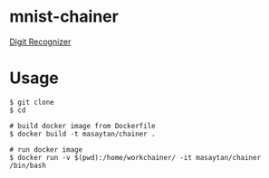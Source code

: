 # mnist-chainer

[Digit Recognizer](https://www.kaggle.com/c/digit-recognizer/data)

# Usage

```
$ git clone 
$ cd 

# build docker image from Dockerfile
$ docker build -t masaytan/chainer .

# run docker image
$ docker run -v $(pwd):/home/workchainer/ -it masaytan/chainer /bin/bash
```
